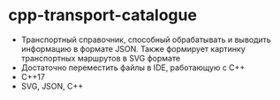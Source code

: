 # cpp-transport-catalogue
- Транспортный справочник, способный
обрабатывать и выводить информацию в формате JSON. Также
формирует картинку транспортных маршрутов в SVG формате
- Достаточно переместить файлы в IDE, работающую с С++
- C++17
- SVG, JSON, C++
